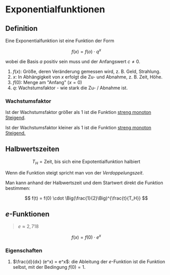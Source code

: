 # Exponentialfunktionen

## Definition

Eine Exponentialfunktion ist eine Funktion der Form

$$
f(x) = f(o) \cdot q^x
$$

wobei die Basis $a$ positiv sein muss und der Anfangswert $c \neq 0$.

1. $f(x)$: Größe, deren Veränderung gemessen wird, z. B. Geld, Strahlung.
2. $x$: In Abhängigkeit von $x$ erfolgt die Zu- und Abnahme, z. B. Zeit, Höhe.
3. $f(0)$: Menge am "Anfang" ($x = 0$)
4. $q$: Wachstumsfaktor - wie stark die Zu- / Abnahme ist.

### Wachstumsfaktor

Ist der Wachstumsfaktor größer als 1 ist die Funktion [streng monoton Steigend](Monotonieverhalten.md).

Ist der Wachstumsfaktor kleiner als 1 ist die Funktion [streng monoton Steigend.](Monotonieverhalten.md)

## Halbwertszeiten

$$
T_H = \text{Zeit, bis sich eine Expotentialfunktion halbiert}
$$

Wenn die Funktion steigt spricht man von der *Verdoppelungszeit*.

Man kann anhand der Halbwertszeit und dem Startwert direkt die Funktion bestimmen:

$$
f(t) = f(0) \cdot \Big(\frac{1}{2}\Big)^{\frac{t}{T_H}}
$$

## $e$-Funktionen

> $e \approx 2,718$

$$
f(x) = f(0) \cdot e^{x}
$$

### Eigenschaften

1. $\frac{d}{dx} (e^x) = e^x$: die Ableitung der $e$-Funktion ist die Funktion selbst, mit der Bedingung $f(0) = 1$.
